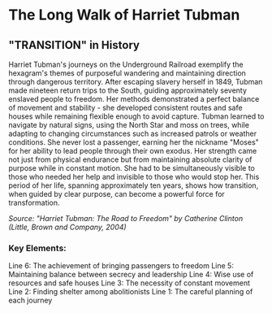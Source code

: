 # The Long Walk of Harriet Tubman

## "TRANSITION" in History

Harriet Tubman's journeys on the Underground Railroad exemplify the hexagram's themes of purposeful wandering and maintaining direction through dangerous territory. After escaping slavery herself in 1849, Tubman made nineteen return trips to the South, guiding approximately seventy enslaved people to freedom. Her methods demonstrated a perfect balance of movement and stability - she developed consistent routes and safe houses while remaining flexible enough to avoid capture. Tubman learned to navigate by natural signs, using the North Star and moss on trees, while adapting to changing circumstances such as increased patrols or weather conditions. She never lost a passenger, earning her the nickname "Moses" for her ability to lead people through their own exodus. Her strength came not just from physical endurance but from maintaining absolute clarity of purpose while in constant motion. She had to be simultaneously visible to those who needed her help and invisible to those who would stop her. This period of her life, spanning approximately ten years, shows how transition, when guided by clear purpose, can become a powerful force for transformation.

*Source: "Harriet Tubman: The Road to Freedom" by Catherine Clinton (Little, Brown and Company, 2004)*

### Key Elements:
Line 6: The achievement of bringing passengers to freedom
Line 5: Maintaining balance between secrecy and leadership
Line 4: Wise use of resources and safe houses
Line 3: The necessity of constant movement
Line 2: Finding shelter among abolitionists
Line 1: The careful planning of each journey